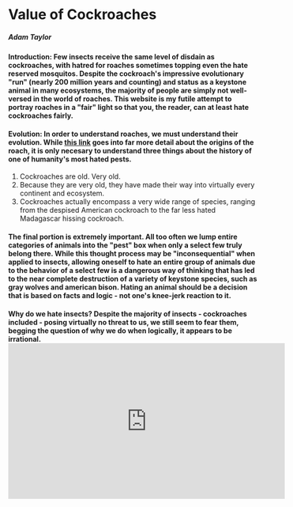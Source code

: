 <!DOCTYPE HTML>
<html>
  <head>
    <h1>Value of Cockroaches</h1>
    <h5>Adam Taylor</h5>
  </head>
  <body>
    <h4>Introduction: Few insects receive the same level of disdain as cockroaches, with hatred for roaches sometimes topping even the hate reserved mosquitos. Despite the cockroach's impressive evolutionary "run" (nearly 200 million years and counting) and status as a keystone animal in many ecosystems, the majority of people are simply not well-versed in the world of roaches. This website is my futile attempt to portray roaches in a "fair" light so that you, the reader, can at least hate cockroaches fairly. </h4>
    <h4>Evolution: In order to understand roaches, we must understand their evolution. While <a href="https://www.sciencedaily.com/releases/2018/02/180208180359.htm" target="_blank">this link</a> goes into far more detail about the origins of the roach, it is only necesary to understand three things about the history of one of humanity's most hated pests.</h4>
    <ol>
      <li>Cockroaches are old. Very old. </li>
      <li>Because they are very old, they have made their way into virtually every continent and ecosystem.</li>
      <li>Cockroaches actually encompass a very wide range of species, ranging from the despised American cockroach to the far less hated Madagascar hissing cockroach.</li>
    </ol>
    <h4>The final portion is extremely important. All too often we lump entire categories of animals into the "pest" box when only a select few truly belong there. While this thought process may be "inconsequential" when applied to insects, allowing oneself to hate an entire group of animals due to the behavior of a select few is a dangerous way of thinking that has led to the near complete destruction of a variety of keystone species, such as gray wolves and american bison. Hating an animal should be a decision that is based on facts and logic - not one's knee-jerk reaction to it.
      <h4><strong>Why do we hate insects?</strong> Despite the majority of insects - cockroaches included - posing virtually no threat to us, we still seem to fear them, begging the question of why we do when logically, it appears to be irrational. <iframe width="560" height="315" src="https://www.youtube.com/embed/6zX9f52tPK8?si=BScrF3iVK1w0kIGU" title="YouTube video player" frameborder="0" allow="accelerometer; autoplay; clipboard-write; encrypted-media; gyroscope; picture-in-picture; web-share" referrerpolicy="strict-origin-when-cross-origin" allowfullscreen></iframe></h4>
  </body>

  
</html>

